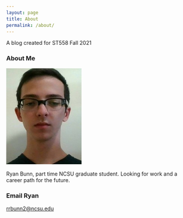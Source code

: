 ```yaml
---
layout: page
title: About
permalink: /about/
---
```


A blog created for ST558 Fall 2021

### About Me

![Alt Text](/images/me.jpg)



Ryan Bunn, part time NCSU graduate student. Looking for work and a career path for the future.

### Email Ryan

[rrbunn2@ncsu.edu](mailto:rrbunn2@ncsu.edu)
